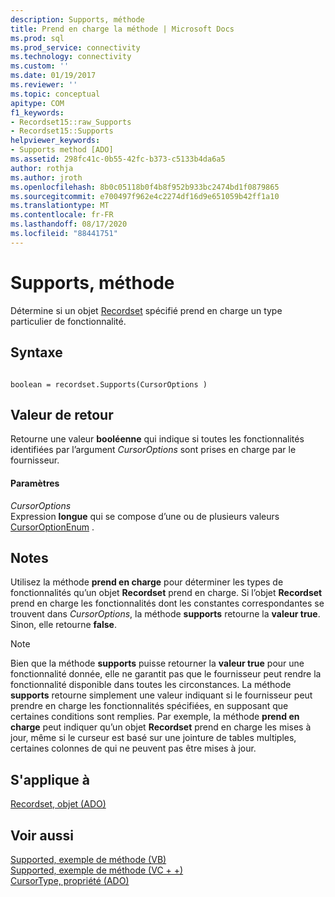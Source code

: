 ```yaml
---
description: Supports, méthode
title: Prend en charge la méthode | Microsoft Docs
ms.prod: sql
ms.prod_service: connectivity
ms.technology: connectivity
ms.custom: ''
ms.date: 01/19/2017
ms.reviewer: ''
ms.topic: conceptual
apitype: COM
f1_keywords:
- Recordset15::raw_Supports
- Recordset15::Supports
helpviewer_keywords:
- Supports method [ADO]
ms.assetid: 298fc41c-0b55-42fc-b373-c5133b4da6a5
author: rothja
ms.author: jroth
ms.openlocfilehash: 8b0c05118b0f4b8f952b933bc2474bd1f0879865
ms.sourcegitcommit: e700497f962e4c2274df16d9e651059b42ff1a10
ms.translationtype: MT
ms.contentlocale: fr-FR
ms.lasthandoff: 08/17/2020
ms.locfileid: "88441751"
---
```

# <a name="supports-method"></a>Supports, méthode
Détermine si un objet [Recordset](../../../ado/reference/ado-api/recordset-object-ado.md) spécifié prend en charge un type particulier de fonctionnalité.  
  
## <a name="syntax"></a>Syntaxe  
  
```  
  
boolean = recordset.Supports(CursorOptions )  
```  
  
## <a name="return-value"></a>Valeur de retour  
 Retourne une valeur **booléenne** qui indique si toutes les fonctionnalités identifiées par l’argument *CursorOptions* sont prises en charge par le fournisseur.  
  
#### <a name="parameters"></a>Paramètres  
 *CursorOptions*  
 Expression **longue** qui se compose d’une ou de plusieurs valeurs [CursorOptionEnum](../../../ado/reference/ado-api/cursoroptionenum.md) .  
  
## <a name="remarks"></a>Notes  
 Utilisez la méthode **prend en charge** pour déterminer les types de fonctionnalités qu’un objet **Recordset** prend en charge. Si l’objet **Recordset** prend en charge les fonctionnalités dont les constantes correspondantes se trouvent dans *CursorOptions*, la méthode **supports** retourne la **valeur true**. Sinon, elle retourne **false**.  
  
> [!NOTE]
>  Bien que la méthode **supports** puisse retourner la **valeur true** pour une fonctionnalité donnée, elle ne garantit pas que le fournisseur peut rendre la fonctionnalité disponible dans toutes les circonstances. La méthode **supports** retourne simplement une valeur indiquant si le fournisseur peut prendre en charge les fonctionnalités spécifiées, en supposant que certaines conditions sont remplies. Par exemple, la méthode **prend en charge** peut indiquer qu’un objet **Recordset** prend en charge les mises à jour, même si le curseur est basé sur une jointure de tables multiples, certaines colonnes de qui ne peuvent pas être mises à jour.  
  
## <a name="applies-to"></a>S'applique à  
 [Recordset, objet (ADO)](../../../ado/reference/ado-api/recordset-object-ado.md)  
  
## <a name="see-also"></a>Voir aussi  
 [Supported, exemple de méthode (VB)](../../../ado/reference/ado-api/supports-method-example-vb.md)   
 [Supported, exemple de méthode (VC + +)](../../../ado/reference/ado-api/supports-method-example-vc.md)   
 [CursorType, propriété (ADO)](../../../ado/reference/ado-api/cursortype-property-ado.md)
